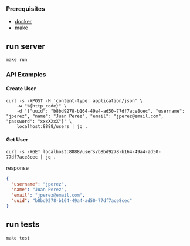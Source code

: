 
### Prerequisites

 - [docker](https://docs.docker.com/get-docker/) 
 - make

## run server

```console
make run
```

### API Examples

#### Create User

```console
curl -s -XPOST -H 'content-type: application/json' \
    -w "%{http_code}" \
    -d '{"uuid": "b8bd9278-b164-49a4-ad50-77df7ace8cec", "username": "jperez", "name": "Juan Perez", "email": "jperez@email.com", "password": "xxxXXxX"}' \
    localhost:8888/users | jq .
```  

#### Get User

```console
curl -s -XGET localhost:8888/users/b8bd9278-b164-49a4-ad50-77df7ace8cec | jq .
```
response

```json
{
  "username": "jperez",
  "name": "Juan Perez",
  "email": "jperez@email.com",
  "uuid": "b8bd9278-b164-49a4-ad50-77df7ace8cec"
}
```


## run tests
```console
make test
```
